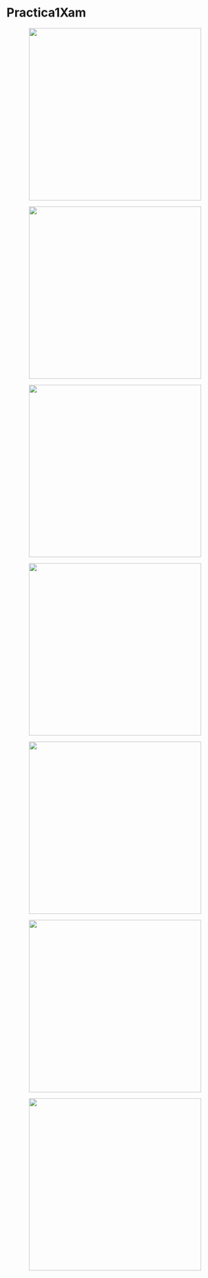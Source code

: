 # Practica1Xam

<p align="center">
<img  width="400" src="Images/Capture1.PNG"/>
</p>

<p align="center">
<img  width="400" src="Images/Capture2.PNG"/>
</p>

<p align="center">
<img  width="400" src="Images/Capture3.PNG"/>
</p>

<p align="center">
<img  width="400" src="Images/Capture4.PNG"/>
</p>

<p align="center">
<img  width="400" src="Images/Capture5.PNG"/>
</p>

<p align="center">
<img  width="400" src="Images/opcion1.PNG"/>
</p>

<p align="center">
<img  width="400" src="Images/opcion2.PNG"/>
</p>
